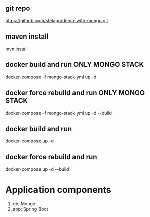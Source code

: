## git repo ##
https://github.com/stelapo/demo-with-mongo.git


## maven install ##
mvn install

## docker build and run ONLY MONGO STACK ##
docker-compose -f mongo-stack.yml up -d

## docker force rebuild and run ONLY MONGO STACK ##
docker-compose -f mongo-stack.yml up -d --build


## docker build and run ##
docker-compose up -d

## docker force rebuild and run ##
docker-compose up -d --build

# Application components #
1. db: Mongo
2. app: Spring Boot